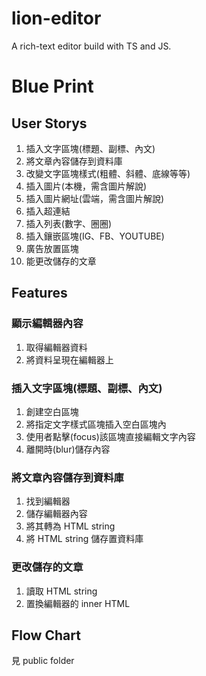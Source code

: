 # lion-editor

A rich-text editor build with TS and JS.

# Blue Print

## User Storys

1. 插入文字區塊(標題、副標、內文)
2. 將文章內容儲存到資料庫
3. 改變文字區塊樣式(粗體、斜體、底線等等)
4. 插入圖片(本機，需含圖片解說)
5. 插入圖片網址(雲端，需含圖片解說)
6. 插入超連結
7. 插入列表(數字、圈圈)
8. 插入鑲嵌區塊(IG、FB、YOUTUBE)
9. 廣告放置區塊
10. 能更改儲存的文章

## Features

### 顯示編輯器內容

1. 取得編輯器資料
2. 將資料呈現在編輯器上

### 插入文字區塊(標題、副標、內文)

1. 創建空白區塊
2. 將指定文字樣式區塊插入空白區塊內
3. 使用者點擊(focus)該區塊直接編輯文字內容
4. 離開時(blur)儲存內容

### 將文章內容儲存到資料庫

1. 找到編輯器
2. 儲存編輯器內容
3. 將其轉為 HTML string
4. 將 HTML string 儲存置資料庫

### 更改儲存的文章

1. 讀取 HTML string
2. 置換編輯器的 inner HTML

## Flow Chart

見 public folder
